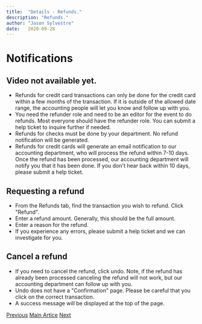 ```yaml
---
title:  "Details - Refunds."
description: "Refunds."
author: "Jason Sylvestre"
date:   2020-09-28
---
```


# Notifications

## Video not available yet.

* Refunds for credit card transactions can only be done for the credit card within a few months of the transaction. If it is outside of the allowed date range, the accounting people will let you know and follow up with you.
* You need the refunder role and need to be an editor for the event to do refunds. Most everyone should have the refunder role. You can submit a help ticket to inquire further if needed.
* Refunds for checks must be done by your department. No refund notification will be generated.
* Refunds for credit cards will generate an email notification to our accounting department, who will process the refund within 7-10 days. Once the refund has been processed, our accounting department will notify you that it has been done. If you don't hear back within 10 days, please submit a help ticket.


## Requesting a refund

* From the Refunds tab, find the transaction you wish to refund. Click "Refund".
* Enter a refund amount. Generally, this should be the full amount. 
* Enter a reason for the refund.
* If you experience any errors, please submit a help ticket and we can investigate for you.

## Cancel a refund

* If you need to cancel the refund, click undo. Note, if the refund has already been processed canceling the refund will not work, but our accounting department can follow up with you.
* Undo does not have a "Confirmation" page. Please be careful that you click on the correct transaction.
* A success message will be displayed at the top of the page.

<p><a href="/documentation/registration/details-reports" class="registration-tag"><i class="fas fa-arrow-left"></i> Previous</a> <a href="/documentation/registration/getting-started" class="registration-tag">Main Artice</a>  <a href="/documentation/registration/details-notifications" class="registration-tag">Next <i class="fas fa-arrow-right"></i></a></p>
